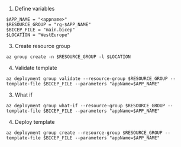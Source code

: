 1. Define variables

```
$APP_NAME = "<appname>"
$RESOURCE_GROUP = "rg-$APP_NAME"
$BICEP_FILE = "main.bicep"
$LOCATION = "WestEurope"
```

3. Create resource group

```
az group create -n $RESOURCE_GROUP -l $LOCATION
```

4. Validate template

```
az deployment group validate --resource-group $RESOURCE_GROUP --template-file $BICEP_FILE --parameters "appName=$APP_NAME"
```

3. What if

```
az deployment group what-if --resource-group $RESOURCE_GROUP --template-file $BICEP_FILE --parameters "appName=$APP_NAME"
```

4. Deploy template

```
az deployment group create --resource-group $RESOURCE_GROUP --template-file $BICEP_FILE --parameters "appName=$APP_NAME"
```
